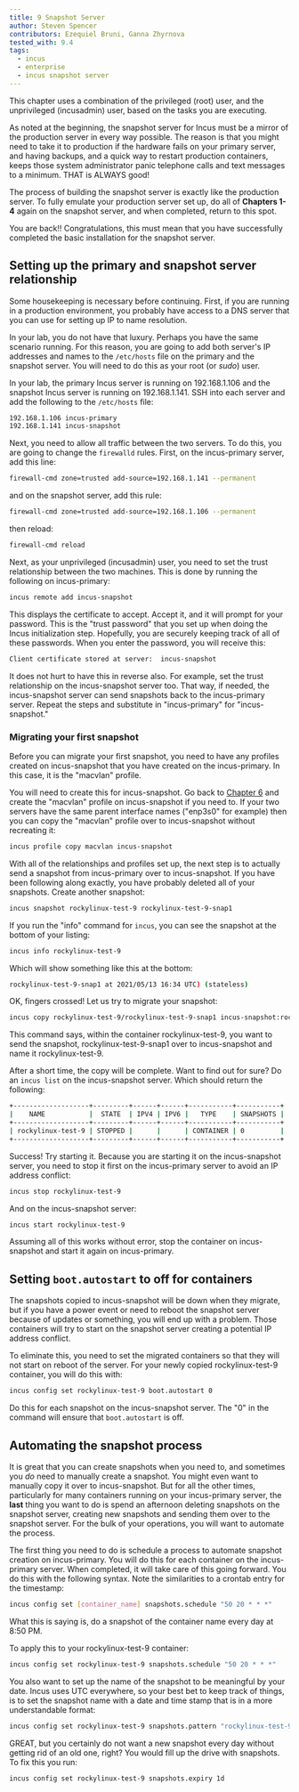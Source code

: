 ```yaml
---
title: 9 Snapshot Server
author: Steven Spencer
contributors: Ezequiel Bruni, Ganna Zhyrnova
tested_with: 9.4
tags:
  - incus 
  - enterprise
  - incus snapshot server
---
```


This chapter uses a combination of the privileged (root) user, and the unprivileged (incusadmin) user, based on the tasks you are executing.

As noted at the beginning, the snapshot server for Incus must be a mirror of the production server in every way possible. The reason is that you might need to take it to production if the hardware fails on your primary server, and having backups, and a quick way to restart production containers, keeps those system administrator panic telephone calls and text messages to a minimum. THAT is ALWAYS good!

The process of building the snapshot server is exactly like the production server. To fully emulate your production server set up, do all of **Chapters 1-4** again on the snapshot server, and when completed, return to this spot.

You are back!! Congratulations, this must mean that you have successfully completed the basic installation for the snapshot server.

## Setting up the primary and snapshot server relationship

Some housekeeping is necessary before continuing. First, if you are running in a production environment, you probably have access to a DNS server that you can use for setting up IP to name resolution.

In your lab, you do not have that luxury. Perhaps you have the same scenario running. For this reason, you are going to add both server's IP addresses and names to the `/etc/hosts` file on the primary and the snapshot server. You will need to do this as your root (or _sudo_) user.

In your lab, the primary Incus server is running on 192.168.1.106 and the snapshot Incus server is running on 192.168.1.141. SSH into each server and add the following to the `/etc/hosts` file:

```bash
192.168.1.106 incus-primary
192.168.1.141 incus-snapshot
```

Next, you need to allow all traffic between the two servers. To do this, you are going to change the `firewalld` rules. First, on the incus-primary server, add this line:

```bash
firewall-cmd zone=trusted add-source=192.168.1.141 --permanent
```

and on the snapshot server, add this rule:

```bash
firewall-cmd zone=trusted add-source=192.168.1.106 --permanent
```

then reload:

```bash
firewall-cmd reload
```

Next, as your unprivileged (incusadmin) user, you need to set the trust relationship between the two machines. This is done by running the following on incus-primary:

```bash
incus remote add incus-snapshot
```

This displays the certificate to accept. Accept it, and it will prompt for your password. This is the "trust password" that you set up when doing the Incus initialization step. Hopefully, you are securely keeping track of all of these passwords. When you enter the password, you will receive this:

```bash
Client certificate stored at server:  incus-snapshot
```

It does not hurt to have this in reverse also. For example, set the trust relationship on the incus-snapshot server too. That way, if needed, the incus-snapshot server can send snapshots back to the incus-primary server. Repeat the steps and substitute in "incus-primary" for "incus-snapshot."

### Migrating your first snapshot

Before you can migrate your first snapshot, you need to have any profiles created on incus-snapshot that you have created on the incus-primary. In this case, it is the "macvlan" profile.

You will need to create this for incus-snapshot. Go back to [Chapter 6](06-profiles.md) and create the "macvlan" profile on incus-snapshot if you need to. If your two servers have the same parent interface names ("enp3s0" for example) then you can copy the "macvlan" profile over to incus-snapshot without recreating it:

```bash
incus profile copy macvlan incus-snapshot
```

With all of the relationships and profiles set up, the next step is to actually send a snapshot from incus-primary over to incus-snapshot. If you have been following along exactly, you have probably deleted all of your snapshots. Create another snapshot:

```bash
incus snapshot rockylinux-test-9 rockylinux-test-9-snap1
```

If you run the "info" command for `incus`, you can see the snapshot at the bottom of your listing:

```bash
incus info rockylinux-test-9
```

Which will show something like this at the bottom:

```bash
rockylinux-test-9-snap1 at 2021/05/13 16:34 UTC) (stateless)
```

OK, fingers crossed! Let us try to migrate your snapshot:

```bash
incus copy rockylinux-test-9/rockylinux-test-9-snap1 incus-snapshot:rockylinux-test-9
```

This command says, within the container rockylinux-test-9, you want to send the snapshot, rockylinux-test-9-snap1 over to incus-snapshot and name it rockylinux-test-9.

After a short time, the copy will be complete. Want to find out for sure? Do an `incus list` on the incus-snapshot server. Which should return the following:

```bash
+-------------------+---------+------+------+-----------+-----------+
|    NAME           |  STATE  | IPV4 | IPV6 |   TYPE    | SNAPSHOTS |
+-------------------+---------+------+------+-----------+-----------+
| rockylinux-test-9 | STOPPED |      |      | CONTAINER | 0         |
+-------------------+---------+------+------+-----------+-----------+
```

Success! Try starting it. Because you are starting it on the incus-snapshot server, you need to stop it first on the incus-primary server to avoid an IP address conflict:

```bash
incus stop rockylinux-test-9
```

And on the incus-snapshot server:

```bash
incus start rockylinux-test-9
```

Assuming all of this works without error, stop the container on incus-snapshot and start it again on incus-primary.

## Setting `boot.autostart` to off for containers

The snapshots copied to incus-snapshot will be down when they migrate, but if you have a power event or need to reboot the snapshot server because of updates or something, you will end up with a problem. Those containers will try to start on the snapshot server creating a potential IP address conflict.

To eliminate this, you need to set the migrated containers so that they will not start on reboot of the server. For your newly copied rockylinux-test-9 container, you will do this with:

```bash
incus config set rockylinux-test-9 boot.autostart 0
```

Do this for each snapshot on the incus-snapshot server. The "0" in the command will ensure that `boot.autostart` is off.

## Automating the snapshot process

It is great that you can create snapshots when you need to, and sometimes you _do_ need to manually create a snapshot. You might even want to manually copy it over to incus-snapshot. But for all the other times, particularly for many containers running on your incus-primary server, the **last** thing you want to do is spend an afternoon deleting snapshots on the snapshot server, creating new snapshots and sending them over to the snapshot server. For the bulk of your operations, you will want to automate the process.

The first thing you need to do is schedule a process to automate snapshot creation on incus-primary. You will do this for each container on the incus-primary server. When completed, it will take care of this going forward. You do this with the following syntax. Note the similarities to a crontab entry for the timestamp:

```bash
incus config set [container_name] snapshots.schedule "50 20 * * *"
```

What this is saying is, do a snapshot of the container name every day at 8:50 PM.

To apply this to your rockylinux-test-9 container:

```bash
incus config set rockylinux-test-9 snapshots.schedule "50 20 * * *"
```

You also want to set up the name of the snapshot to be meaningful by your date. Incus uses UTC everywhere, so your best bet to keep track of things, is to set the snapshot name with a date and time stamp that is in a more understandable format:

```bash
incus config set rockylinux-test-9 snapshots.pattern "rockylinux-test-9{{ creation_date|date:'2006-01-02_15-04-05' }}"
```

GREAT, but you certainly do not want a new snapshot every day without getting rid of an old one, right? You would fill up the drive with snapshots. To fix this you run:

```bash
incus config set rockylinux-test-9 snapshots.expiry 1d
```
